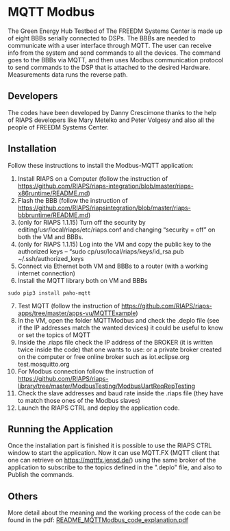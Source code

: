 # MQTT Modbus

The Green Energy Hub Testbed of The FREEDM Systems Center is made up of eight BBBs serially connected to DSPs. The BBBs are needed to communicate with a user interface through MQTT. The user can receive info from the system and send commands to all the devices. The command goes to the BBBs via MQTT, and then uses Modbus communication protocol to send commands to the DSP that is attached to the desired Hardware.  Measurements data runs the reverse path.


## Developers

The codes have been developed by Danny Crescimone thanks to the help of RIAPS developers like Mary Metelko and Peter Volgesy and also all the people of FREEDM Systems Center.

## Installation
Follow these instructions to install the Modbus-MQTT application:
1. Install RIAPS on a Computer (follow the instruction of https://github.com/RIAPS/riaps-integration/blob/master/riaps-x86runtime/README.md)
2. Flash the BBB (follow the instruction of https://github.com/RIAPS/riapsintegration/blob/master/riaps-bbbruntime/README.md)
3. (only for RIAPS 1.1.15) Turn off the security by editing/usr/local/riaps/etc/riaps.conf and changing “security = off” on both the VM and BBBs.
4. (only for RIAPS 1.1.15) Log into the VM and copy the public key to the authorized keys – “sudo cp/usr/local/riaps/keys/id_rsa.pub ~/.ssh/authorized_keys
5. Connect via Ethernet both VM and BBBs to a router (with a working internet connection)
6. Install the MQTT library both on VM and BBBs
```
sudo pip3 install paho-mqtt
```

7. Test MQTT (follow the instruction of https://github.com/RIAPS/riaps-apps/tree/master/apps-vu/MQTTExample)
8. In the VM, open the folder MQTTModbus and check the .deplo file (see if the IP addresses match the wanted devices) it could be useful to know or set the topics of MQTT
9. Inside the .riaps file check the IP address of the BROKER (it is written twice inside the code) that one wants to use: or a private broker created on the computer or free online broker such as iot.eclipse.org test.mosquitto.org
10. For Modbus connection follow the instruction of https://github.com/RIAPS/riaps-library/tree/master/ModbusTesting/ModbusUartReqRepTesting
11. Check the slave addresses and baud rate inside the .riaps file (they have to match those ones of the Modbus slaves)
12. Launch the RIAPS CTRL and deploy the application code.

## Running the Application
Once the installation part is finished it is possible to use the RIAPS CTRL window to start the application. Now it can use MQTT.FX (MQTT client that one can retrieve on https://mqttfx.jensd.de/) using the same broker of the application to subscribe to the topics defined in the ".deplo" file, and also to Publish the commands.


## Others
More detail about the meaning and the working process of the code can be found in the pdf: [README_MQTTModbus_code_explanation.pdf](https://github.com/RIAPS/riaps-apps/tree/master/apps-ncsu/MQTTModbus/README_MQTTModbus_code_explanation.pdf)
